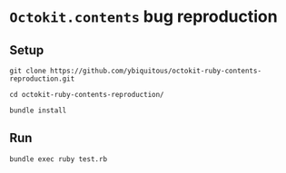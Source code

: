 # `Octokit.contents` bug reproduction

## Setup

```shell
git clone https://github.com/ybiquitous/octokit-ruby-contents-reproduction.git

cd octokit-ruby-contents-reproduction/

bundle install
```

## Run

```shell
bundle exec ruby test.rb
```
